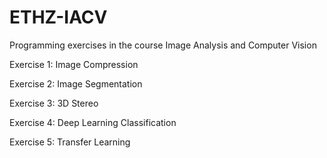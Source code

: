 # ETHZ-IACV

Programming exercises in the course Image Analysis and Computer Vision

Exercise 1: Image Compression

Exercise 2: Image Segmentation

Exercise 3: 3D Stereo

Exercise 4: Deep Learning Classification

Exercise 5: Transfer Learning
